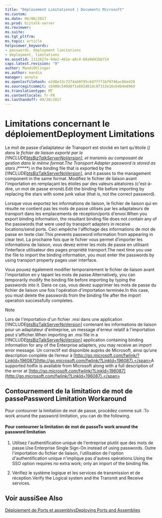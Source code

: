 ```yaml
---
title: "Déploiement Limitations4 | Documents Microsoft"
ms.custom: 
ms.date: 06/08/2017
ms.prod: biztalk-server
ms.reviewer: 
ms.suite: 
ms.tgt_pltfrm: 
ms.topic: article
helpviewer_keywords:
- passwords, deployment limitations
- deployment, limitations
ms.assetid: 1312627e-9de2-461e-a8c4-66a9d41bb714
caps.latest.revision: "9"
author: MandiOhlinger
ms.author: mandia
manager: anneta
ms.openlocfilehash: e2d8e33c7274ab0f95c6d7fff1bf9746ac86e420
ms.sourcegitcommit: cb908c540d8f1a692d01dc8f313e16cb4b4e696d
ms.translationtype: MT
ms.contentlocale: fr-FR
ms.lasthandoff: 09/20/2017
---
```

# <a name="deployment-limitations"></a><span data-ttu-id="9663a-102">Limitations concernant le déploiement</span><span class="sxs-lookup"><span data-stu-id="9663a-102">Deployment Limitations</span></span>
<span data-ttu-id="9663a-103">Le mot de passe d’adaptateur de Transport est stocké en tant qu’étoile (*) dans le fichier de liaison exporté par le [!INCLUDE[btsBizTalkServerNoVersion](../includes/btsbiztalkservernoversion-md.md)], et transmis au composant de gestion dans le même format.</span><span class="sxs-lookup"><span data-stu-id="9663a-103">The Transport Adapter password is stored as stars (******) in the binding file that is exported by the [!INCLUDE[btsBizTalkServerNoVersion](../includes/btsbiztalkservernoversion-md.md)], and it passes to the management component in the same format.</span></span> <span data-ttu-id="9663a-104">Modifiez le fichier de liaison avant l'importation en remplaçant les étoiles par des valeurs aléatoires (c'est-à-dire, un mot de passe erroné).</span><span class="sxs-lookup"><span data-stu-id="9663a-104">Edit the binding file before importing by replacing the stars with some junk value (that is, not the correct password).</span></span>  
  
 <span data-ttu-id="9663a-105">Lorsque vous exportez les informations de liaison, le fichier de liaison qui en résulte ne contient pas les mots de passe utilisés par les adaptateurs de transport dans les emplacements de réception/ports d'envoi.</span><span class="sxs-lookup"><span data-stu-id="9663a-105">When you export binding information, the resultant binding file does not contain any of the passwords that were used by transport adapters in receive locations/send ports.</span></span> <span data-ttu-id="9663a-106">Ceci empêche l'affichage des informations de mot de passe en texte clair.</span><span class="sxs-lookup"><span data-stu-id="9663a-106">This prevents password information from appearing in clear text.</span></span> <span data-ttu-id="9663a-107">La prochaine fois que le fichier vous permet d’importer les informations de liaison, vous devez entrer les mots de passe en utilisant l’interface utilisateur des pages propriété transport.</span><span class="sxs-lookup"><span data-stu-id="9663a-107">The next time you use the file to import the binding information, you must enter the passwords by using transport property pages user interface.</span></span>  
  
 <span data-ttu-id="9663a-108">Vous pouvez également modifier temporairement le fichier de liaison avant l'importation en y tapant les mots de passe.</span><span class="sxs-lookup"><span data-stu-id="9663a-108">Alternatively, you can temporarily modify the binding file before importing by typing the passwords into it.</span></span> <span data-ttu-id="9663a-109">Dans ce cas, vous devez supprimer les mots de passe du fichier de liaison une fois l'opération d'importation terminée.</span><span class="sxs-lookup"><span data-stu-id="9663a-109">In this case, you must delete the passwords from the binding file after the import operation successfully completes.</span></span>  
  
> [!NOTE]
>  <span data-ttu-id="9663a-110">Lors de l'importation d'un fichier .msi dans une application [!INCLUDE[btsBizTalkServerNoVersion](../includes/btsbiztalkservernoversion-md.md)] contenant les informations de liaison pour un adaptateur d'entreprise, un message d'erreur relatif à l'importation peut s'afficher.</span><span class="sxs-lookup"><span data-stu-id="9663a-110">When importing an .msi file in a [!INCLUDE[btsBizTalkServerNoVersion](../includes/btsbiztalkservernoversion-md.md)] application containing binding information for any of the Enterprise adapters, you may receive an import error message.</span></span> <span data-ttu-id="9663a-111">Un correctif est disponible auprès de Microsoft, ainsi qu’une description complète de l’erreur à [http://go.microsoft.com/fwlink/?LinkId=196087](http://go.microsoft.com/fwlink/?LinkId=196087).</span><span class="sxs-lookup"><span data-stu-id="9663a-111">A supported hotfix is available from Microsoft along with a full description of the error at [http://go.microsoft.com/fwlink/?LinkId=196087](http://go.microsoft.com/fwlink/?LinkId=196087).</span></span>  
  
## <a name="password-limitation-workaround"></a><span data-ttu-id="9663a-112">Contournement de la limitation de mot de passe</span><span class="sxs-lookup"><span data-stu-id="9663a-112">Password Limitation Workaround</span></span>  
 <span data-ttu-id="9663a-113">Pour contourner la limitation de mot de passe, procédez comme suit :</span><span class="sxs-lookup"><span data-stu-id="9663a-113">To work around the password limitation, you can do the following.</span></span>  
  
#### <a name="to-work-around-the-password-limitation"></a><span data-ttu-id="9663a-114">Pour contourner la limitation de mot de passe</span><span class="sxs-lookup"><span data-stu-id="9663a-114">To work around the password limitation</span></span>  
  
1.  <span data-ttu-id="9663a-115">Utilisez l'authentification unique de l'entreprise plutôt que des mots de passe.</span><span class="sxs-lookup"><span data-stu-id="9663a-115">Use Enterprise Single Sign-On instead of using passwords.</span></span> <span data-ttu-id="9663a-116">Outre l'importation du fichier de liaison, l'utilisation de l'option d'authentification unique n'implique pas d'autres opérations.</span><span class="sxs-lookup"><span data-stu-id="9663a-116">Using the SSO option requires no extra work; only an import of the binding file.</span></span>  
  
2.  <span data-ttu-id="9663a-117">Vérifiez le système logique et les services de transmission et de réception.</span><span class="sxs-lookup"><span data-stu-id="9663a-117">Verify the Logical system and the Transmit and Receive services.</span></span>  
  
## <a name="see-also"></a><span data-ttu-id="9663a-118">Voir aussi</span><span class="sxs-lookup"><span data-stu-id="9663a-118">See Also</span></span>  
 [<span data-ttu-id="9663a-119">Déploiement de Ports et assemblys</span><span class="sxs-lookup"><span data-stu-id="9663a-119">Deploying Ports and Assemblies</span></span>](../core/deploying-ports-and-assemblies3.md)